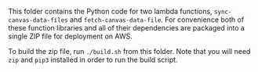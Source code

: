 This folder contains the Python code for two lambda functions, `sync-canvas-data-files` and `fetch-canvas-data-file`. For convenience both of these function libraries and all of their dependencies are packaged into a single ZIP file for deployment on AWS.

To build the zip file, run `./build.sh` from this folder. Note that you will need `zip` and `pip3` installed in order to run the build script.
